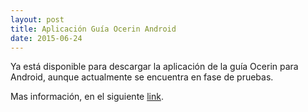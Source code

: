 ```yaml
---
layout: post
title: Aplicación Guía Ocerin Android
date: 2015-06-24
---
```

Ya está disponible para descargar la aplicación de la guía Ocerin para Android, aunque actualmente se encuentra en fase de pruebas.

Mas información, en el siguiente [link](http://www.guiaocerin.com/es/app-guia-ocerin/).
